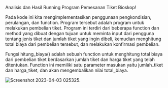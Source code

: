 Analisis dan Hasil Running Program Pemesanan Tiket Bioskop!

Pada kode ini kita mengimplementasikan penggunaan pengkondisian, perulangan, dan function. Program tersebut adalah program untuk melakukan pembelian tiket. Program ini terdiri dari beberapa function dan method yang dibuat dengan tujuan untuk meminta input dari pengguna tentang jenis tiket dan jumlah tiket yang ingin dibeli, kemudian menghitung total biaya dari pembelian tersebut, dan melakukan konfirmasi pembelian. 

Fungsi hitung_biaya() adalah sebuah function untuk menghitung total biaya dari pembelian tiket berdasarkan jumlah tiket dan harga tiket yang telah ditentukan. Function ini memiliki satu parameter masukan yaitu jumlah_tiket dan harga_tiket, dan akan mengembalikan nilai total_biaya. 

![Screenshot 2023-04-03 025325](https://user-images.githubusercontent.com/129579744/229375829-25511916-b09d-41f4-bba4-3eab595f5727.jpg).
